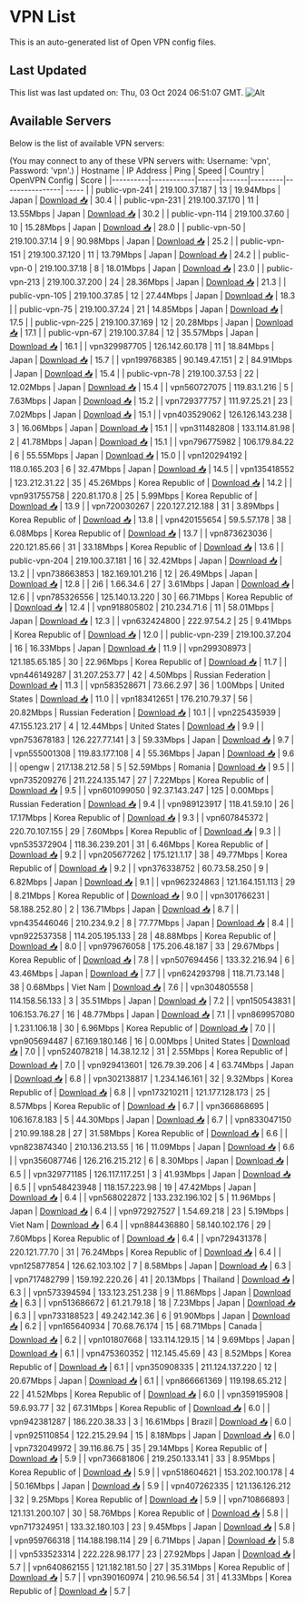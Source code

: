 # VPN List

This is an auto-generated list of Open VPN config files.

## Last Updated

This list was last updated on: Thu, 03 Oct 2024 06:51:07 GMT.
![Alt](https://repobeats.axiom.co/api/embed/186b98318ef1479477931607c1ad7d823f12451f.svg "Repobeats analytics image")

## Available Servers

Below is the list of available VPN servers:

(You may connect to any of these VPN servers with: Username: 'vpn', Password: 'vpn'.)
| Hostname | IP Address | Ping | Speed | Country | OpenVPN Config | Score |
|----------|------------|------|-------|---------|----------------| ----- |
| public-vpn-241 | 219.100.37.187 | 13 | 19.94Mbps | Japan | [Download 📥](./configs/server_0_JP.ovpn) | 30.4 |
| public-vpn-231 | 219.100.37.170 | 11 | 13.55Mbps | Japan | [Download 📥](./configs/server_1_JP.ovpn) | 30.2 |
| public-vpn-114 | 219.100.37.60 | 10 | 15.28Mbps | Japan | [Download 📥](./configs/server_2_JP.ovpn) | 28.0 |
| public-vpn-50 | 219.100.37.14 | 9 | 90.98Mbps | Japan | [Download 📥](./configs/server_3_JP.ovpn) | 25.2 |
| public-vpn-151 | 219.100.37.120 | 11 | 13.79Mbps | Japan | [Download 📥](./configs/server_4_JP.ovpn) | 24.2 |
| public-vpn-0 | 219.100.37.18 | 8 | 18.01Mbps | Japan | [Download 📥](./configs/server_5_JP.ovpn) | 23.0 |
| public-vpn-213 | 219.100.37.200 | 24 | 28.36Mbps | Japan | [Download 📥](./configs/server_6_JP.ovpn) | 21.3 |
| public-vpn-105 | 219.100.37.85 | 12 | 27.44Mbps | Japan | [Download 📥](./configs/server_7_JP.ovpn) | 18.3 |
| public-vpn-75 | 219.100.37.24 | 21 | 14.85Mbps | Japan | [Download 📥](./configs/server_8_JP.ovpn) | 17.5 |
| public-vpn-225 | 219.100.37.169 | 12 | 20.28Mbps | Japan | [Download 📥](./configs/server_9_JP.ovpn) | 17.1 |
| public-vpn-67 | 219.100.37.84 | 12 | 35.57Mbps | Japan | [Download 📥](./configs/server_10_JP.ovpn) | 16.1 |
| vpn329987705 | 126.142.60.178 | 11 | 18.84Mbps | Japan | [Download 📥](./configs/server_11_JP.ovpn) | 15.7 |
| vpn199768385 | 90.149.47.151 | 2 | 84.91Mbps | Japan | [Download 📥](./configs/server_12_JP.ovpn) | 15.4 |
| public-vpn-78 | 219.100.37.53 | 22 | 12.02Mbps | Japan | [Download 📥](./configs/server_13_JP.ovpn) | 15.4 |
| vpn560727075 | 119.83.1.216 | 5 | 7.63Mbps | Japan | [Download 📥](./configs/server_14_JP.ovpn) | 15.2 |
| vpn729377757 | 111.97.25.21 | 23 | 7.02Mbps | Japan | [Download 📥](./configs/server_15_JP.ovpn) | 15.1 |
| vpn403529062 | 126.126.143.238 | 3 | 16.06Mbps | Japan | [Download 📥](./configs/server_16_JP.ovpn) | 15.1 |
| vpn311482808 | 133.114.81.98 | 2 | 41.78Mbps | Japan | [Download 📥](./configs/server_17_JP.ovpn) | 15.1 |
| vpn796775982 | 106.179.84.22 | 6 | 55.55Mbps | Japan | [Download 📥](./configs/server_18_JP.ovpn) | 15.0 |
| vpn120294192 | 118.0.165.203 | 6 | 32.47Mbps | Japan | [Download 📥](./configs/server_19_JP.ovpn) | 14.5 |
| vpn135418552 | 123.212.31.22 | 35 | 45.26Mbps | Korea Republic of | [Download 📥](./configs/server_20_KR.ovpn) | 14.2 |
| vpn931755758 | 220.81.170.8 | 25 | 5.99Mbps | Korea Republic of | [Download 📥](./configs/server_21_KR.ovpn) | 13.9 |
| vpn720030267 | 220.127.212.188 | 31 | 3.89Mbps | Korea Republic of | [Download 📥](./configs/server_22_KR.ovpn) | 13.8 |
| vpn420155654 | 59.5.57.178 | 38 | 6.08Mbps | Korea Republic of | [Download 📥](./configs/server_23_KR.ovpn) | 13.7 |
| vpn873623036 | 220.121.85.66 | 31 | 33.18Mbps | Korea Republic of | [Download 📥](./configs/server_24_KR.ovpn) | 13.6 |
| public-vpn-204 | 219.100.37.181 | 16 | 32.42Mbps | Japan | [Download 📥](./configs/server_25_JP.ovpn) | 13.2 |
| vpn738663853 | 182.169.101.216 | 12 | 26.49Mbps | Japan | [Download 📥](./configs/server_26_JP.ovpn) | 12.8 |
| 2i6 | 1.66.34.6 | 27 | 3.61Mbps | Japan | [Download 📥](./configs/server_27_JP.ovpn) | 12.6 |
| vpn785326556 | 125.140.13.220 | 30 | 66.71Mbps | Korea Republic of | [Download 📥](./configs/server_28_KR.ovpn) | 12.4 |
| vpn918805802 | 210.234.71.6 | 11 | 58.01Mbps | Japan | [Download 📥](./configs/server_29_JP.ovpn) | 12.3 |
| vpn632424800 | 222.97.54.2 | 25 | 9.41Mbps | Korea Republic of | [Download 📥](./configs/server_30_KR.ovpn) | 12.0 |
| public-vpn-239 | 219.100.37.204 | 16 | 16.33Mbps | Japan | [Download 📥](./configs/server_31_JP.ovpn) | 11.9 |
| vpn299308973 | 121.185.65.185 | 30 | 22.96Mbps | Korea Republic of | [Download 📥](./configs/server_32_KR.ovpn) | 11.7 |
| vpn446149287 | 31.207.253.77 | 42 | 4.50Mbps | Russian Federation | [Download 📥](./configs/server_33_RU.ovpn) | 11.3 |
| vpn583528671 | 73.66.2.97 | 36 | 1.00Mbps | United States | [Download 📥](./configs/server_34_US.ovpn) | 11.0 |
| vpn183412651 | 176.210.79.37 | 56 | 20.82Mbps | Russian Federation | [Download 📥](./configs/server_35_RU.ovpn) | 10.1 |
| vpn225435939 | 47.155.123.217 | 4 | 12.44Mbps | United States | [Download 📥](./configs/server_36_US.ovpn) | 9.9 |
| vpn753678183 | 126.227.77.141 | 3 | 59.33Mbps | Japan | [Download 📥](./configs/server_37_JP.ovpn) | 9.7 |
| vpn555001308 | 119.83.177.108 | 4 | 55.36Mbps | Japan | [Download 📥](./configs/server_38_JP.ovpn) | 9.6 |
| opengw | 217.138.212.58 | 5 | 52.59Mbps | Romania | [Download 📥](./configs/server_39_RO.ovpn) | 9.5 |
| vpn735209276 | 211.224.135.147 | 27 | 7.22Mbps | Korea Republic of | [Download 📥](./configs/server_40_KR.ovpn) | 9.5 |
| vpn601099050 | 92.37.143.247 | 125 | 0.00Mbps | Russian Federation | [Download 📥](./configs/server_41_RU.ovpn) | 9.4 |
| vpn989123917 | 118.41.59.10 | 26 | 17.17Mbps | Korea Republic of | [Download 📥](./configs/server_42_KR.ovpn) | 9.3 |
| vpn607845372 | 220.70.107.155 | 29 | 7.60Mbps | Korea Republic of | [Download 📥](./configs/server_43_KR.ovpn) | 9.3 |
| vpn535372904 | 118.36.239.201 | 31 | 6.46Mbps | Korea Republic of | [Download 📥](./configs/server_44_KR.ovpn) | 9.2 |
| vpn205677262 | 175.121.1.17 | 38 | 49.77Mbps | Korea Republic of | [Download 📥](./configs/server_45_KR.ovpn) | 9.2 |
| vpn376338752 | 60.73.58.250 | 9 | 6.82Mbps | Japan | [Download 📥](./configs/server_46_JP.ovpn) | 9.1 |
| vpn962324863 | 121.164.151.113 | 29 | 8.21Mbps | Korea Republic of | [Download 📥](./configs/server_47_KR.ovpn) | 9.0 |
| vpn301766231 | 58.188.252.80 | 2 | 136.71Mbps | Japan | [Download 📥](./configs/server_48_JP.ovpn) | 8.7 |
| vpn435446046 | 210.234.9.2 | 8 | 77.77Mbps | Japan | [Download 📥](./configs/server_49_JP.ovpn) | 8.4 |
| vpn922537358 | 114.205.195.133 | 28 | 48.88Mbps | Korea Republic of | [Download 📥](./configs/server_50_KR.ovpn) | 8.0 |
| vpn979676058 | 175.206.48.187 | 33 | 29.67Mbps | Korea Republic of | [Download 📥](./configs/server_51_KR.ovpn) | 7.8 |
| vpn507694456 | 133.32.216.94 | 6 | 43.46Mbps | Japan | [Download 📥](./configs/server_52_JP.ovpn) | 7.7 |
| vpn624293798 | 118.71.73.148 | 38 | 0.68Mbps | Viet Nam | [Download 📥](./configs/server_53_VN.ovpn) | 7.6 |
| vpn304805558 | 114.158.56.133 | 3 | 35.51Mbps | Japan | [Download 📥](./configs/server_54_JP.ovpn) | 7.2 |
| vpn150543831 | 106.153.76.27 | 16 | 48.77Mbps | Japan | [Download 📥](./configs/server_55_JP.ovpn) | 7.1 |
| vpn869957080 | 1.231.106.18 | 30 | 6.96Mbps | Korea Republic of | [Download 📥](./configs/server_56_KR.ovpn) | 7.0 |
| vpn905694487 | 67.169.180.146 | 16 | 0.00Mbps | United States | [Download 📥](./configs/server_57_US.ovpn) | 7.0 |
| vpn524078218 | 14.38.12.12 | 31 | 2.55Mbps | Korea Republic of | [Download 📥](./configs/server_58_KR.ovpn) | 7.0 |
| vpn929413601 | 126.79.39.206 | 4 | 63.74Mbps | Japan | [Download 📥](./configs/server_59_JP.ovpn) | 6.8 |
| vpn302138817 | 1.234.146.161 | 32 | 9.32Mbps | Korea Republic of | [Download 📥](./configs/server_60_KR.ovpn) | 6.8 |
| vpn173210211 | 121.177.128.173 | 25 | 8.57Mbps | Korea Republic of | [Download 📥](./configs/server_61_KR.ovpn) | 6.7 |
| vpn366868695 | 106.167.8.183 | 5 | 44.30Mbps | Japan | [Download 📥](./configs/server_62_JP.ovpn) | 6.7 |
| vpn833047150 | 210.99.188.28 | 27 | 31.58Mbps | Korea Republic of | [Download 📥](./configs/server_63_KR.ovpn) | 6.6 |
| vpn823874340 | 210.136.213.55 | 16 | 11.09Mbps | Japan | [Download 📥](./configs/server_64_JP.ovpn) | 6.6 |
| vpn356087746 | 126.216.215.212 | 6 | 8.30Mbps | Japan | [Download 📥](./configs/server_65_JP.ovpn) | 6.5 |
| vpn329771185 | 126.117.117.251 | 3 | 41.93Mbps | Japan | [Download 📥](./configs/server_66_JP.ovpn) | 6.5 |
| vpn548423948 | 118.157.223.98 | 19 | 47.42Mbps | Japan | [Download 📥](./configs/server_67_JP.ovpn) | 6.4 |
| vpn568022872 | 133.232.196.102 | 5 | 11.96Mbps | Japan | [Download 📥](./configs/server_68_JP.ovpn) | 6.4 |
| vpn972927527 | 1.54.69.218 | 23 | 5.19Mbps | Viet Nam | [Download 📥](./configs/server_69_VN.ovpn) | 6.4 |
| vpn884436880 | 58.140.102.176 | 29 | 7.60Mbps | Korea Republic of | [Download 📥](./configs/server_70_KR.ovpn) | 6.4 |
| vpn729431378 | 220.121.77.70 | 31 | 76.24Mbps | Korea Republic of | [Download 📥](./configs/server_71_KR.ovpn) | 6.4 |
| vpn125877854 | 126.62.103.102 | 7 | 8.58Mbps | Japan | [Download 📥](./configs/server_72_JP.ovpn) | 6.3 |
| vpn717482799 | 159.192.220.26 | 41 | 20.13Mbps | Thailand | [Download 📥](./configs/server_73_TH.ovpn) | 6.3 |
| vpn573394594 | 133.123.251.238 | 9 | 11.86Mbps | Japan | [Download 📥](./configs/server_74_JP.ovpn) | 6.3 |
| vpn513686672 | 61.21.79.18 | 18 | 7.23Mbps | Japan | [Download 📥](./configs/server_75_JP.ovpn) | 6.3 |
| vpn733188523 | 49.242.142.36 | 6 | 91.90Mbps | Japan | [Download 📥](./configs/server_76_JP.ovpn) | 6.2 |
| vpn165640934 | 70.68.76.174 | 15 | 68.71Mbps | Canada | [Download 📥](./configs/server_77_CA.ovpn) | 6.2 |
| vpn101807668 | 133.114.129.15 | 14 | 9.69Mbps | Japan | [Download 📥](./configs/server_78_JP.ovpn) | 6.1 |
| vpn475360352 | 112.145.45.69 | 43 | 8.52Mbps | Korea Republic of | [Download 📥](./configs/server_79_KR.ovpn) | 6.1 |
| vpn350908335 | 211.124.137.220 | 12 | 20.67Mbps | Japan | [Download 📥](./configs/server_80_JP.ovpn) | 6.1 |
| vpn866661369 | 119.198.65.212 | 22 | 41.52Mbps | Korea Republic of | [Download 📥](./configs/server_81_KR.ovpn) | 6.0 |
| vpn359195908 | 59.6.93.77 | 32 | 67.31Mbps | Korea Republic of | [Download 📥](./configs/server_82_KR.ovpn) | 6.0 |
| vpn942381287 | 186.220.38.33 | 3 | 16.61Mbps | Brazil | [Download 📥](./configs/server_83_BR.ovpn) | 6.0 |
| vpn925110854 | 122.215.29.94 | 15 | 8.18Mbps | Japan | [Download 📥](./configs/server_84_JP.ovpn) | 6.0 |
| vpn732049972 | 39.116.86.75 | 35 | 29.14Mbps | Korea Republic of | [Download 📥](./configs/server_85_KR.ovpn) | 5.9 |
| vpn736681806 | 219.250.133.141 | 33 | 8.95Mbps | Korea Republic of | [Download 📥](./configs/server_86_KR.ovpn) | 5.9 |
| vpn518604621 | 153.202.100.178 | 4 | 50.16Mbps | Japan | [Download 📥](./configs/server_87_JP.ovpn) | 5.9 |
| vpn407262335 | 121.136.126.212 | 32 | 9.25Mbps | Korea Republic of | [Download 📥](./configs/server_88_KR.ovpn) | 5.9 |
| vpn710866893 | 121.131.200.107 | 30 | 58.76Mbps | Korea Republic of | [Download 📥](./configs/server_89_KR.ovpn) | 5.8 |
| vpn717324951 | 133.32.180.103 | 23 | 9.45Mbps | Japan | [Download 📥](./configs/server_90_JP.ovpn) | 5.8 |
| vpn959766318 | 114.188.198.114 | 29 | 6.71Mbps | Japan | [Download 📥](./configs/server_91_JP.ovpn) | 5.8 |
| vpn533523314 | 222.228.98.177 | 23 | 27.92Mbps | Japan | [Download 📥](./configs/server_92_JP.ovpn) | 5.7 |
| vpn640862155 | 121.182.181.50 | 27 | 35.31Mbps | Korea Republic of | [Download 📥](./configs/server_93_KR.ovpn) | 5.7 |
| vpn390160974 | 210.96.56.54 | 31 | 41.33Mbps | Korea Republic of | [Download 📥](./configs/server_94_KR.ovpn) | 5.7 |
